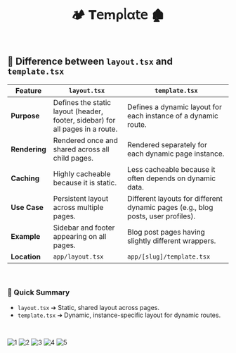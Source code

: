 <h1  align="center" > 🏕️ 𝐓𝖾ꭑρᥣα𝗍𝖾  🏚️ </h1>

</br>

<h3  align="center" > 

## 📄 Difference between `layout.tsx` and `template.tsx`

| Feature             | `layout.tsx`                                                                          | `template.tsx`                                                                 |
|---------------------|---------------------------------------------------------------------------------------|---------------------------------------------------------------------------------|
| **Purpose**         | Defines the static layout (header, footer, sidebar) for all pages in a route.         | Defines a dynamic layout for each instance of a dynamic route.                  |
| **Rendering**       | Rendered once and shared across all child pages.                                       | Rendered separately for each dynamic page instance.                             |
| **Caching**         | Highly cacheable because it is static.                                                 | Less cacheable because it often depends on dynamic data.                        |
| **Use Case**        | Persistent layout across multiple pages.                                               | Different layouts for different dynamic pages (e.g., blog posts, user profiles). |
| **Example**         | Sidebar and footer appearing on all pages.                                             | Blog post pages having slightly different wrappers.                             |
| **Location**        | `app/layout.tsx`                                                                       | `app/[slug]/template.tsx`                                                       |

</br>

### 📝 Quick Summary

- `layout.tsx` ➔ Static, shared layout across pages.
- `template.tsx` ➔ Dynamic, instance-specific layout for dynamic routes.

</h3>

</br>

![1](https://github.com/user-attachments/assets/01844f86-e7be-4cec-b7dd-b15e1d242ee8)
![2](https://github.com/user-attachments/assets/9ec95033-2b44-4288-b47c-b7f3b786bc3a)
![3](https://github.com/user-attachments/assets/e6ddc76d-8ee1-45cb-b10e-2e8b4253ae4f)
![4](https://github.com/user-attachments/assets/78a6a2af-7710-4689-9002-0198b0a10682)
![5](https://github.com/user-attachments/assets/fa0cbb3a-20d1-4af1-b5fb-3d61544b58c0)
